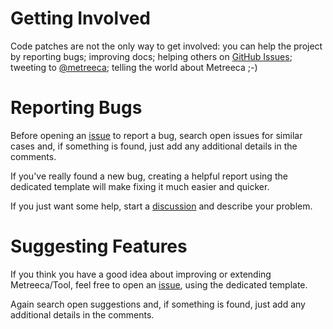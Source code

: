 # Getting Involved

Code patches are not the only way to get involved: you can help the project by reporting bugs; improving docs; helping
others on [GitHub Issues](issues); tweeting to [@metreeca](https://twitter.com/metreeca); telling the world about
Metreeca ;-)

# Reporting Bugs

Before opening an [issue](issues) to report a bug, search open issues for similar cases and, if something is found, just
add any additional details in the comments.

If you've really found a new bug, creating a helpful report using the dedicated template will make fixing it much easier
and quicker.

If you just want some help, start a [discussion](discussions) and describe your problem.

# Suggesting Features

If you think you have a good idea about improving or extending Metreeca/Tool, feel free to open an [issue](issues),
using the dedicated template.

Again search open suggestions and, if something is found, just add any additional details in the comments.
